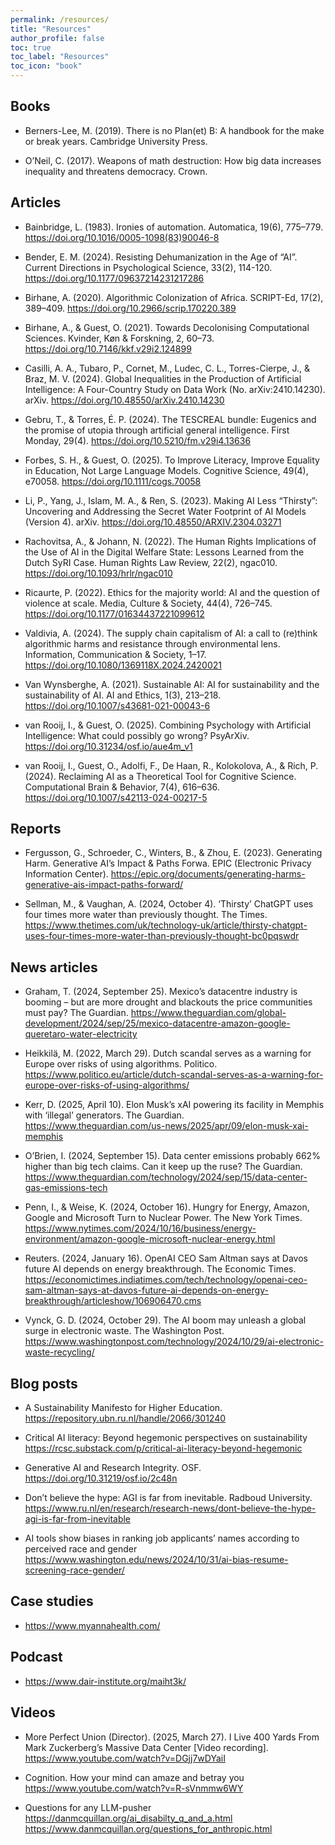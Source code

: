 ```yaml
---
permalink: /resources/
title: "Resources"
author_profile: false
toc: true
toc_label: "Resources"
toc_icon: "book"
---
```


## Books
- Berners-Lee, M. (2019). There is no Plan(et) B: A handbook for the make or break years. Cambridge University Press.

- O’Neil, C. (2017). Weapons of math destruction: How big data increases inequality and threatens democracy. Crown.

## Articles

- Bainbridge, L. (1983). Ironies of automation. Automatica, 19(6), 775–779. <https://doi.org/10.1016/0005-1098(83)90046-8>

- Bender, E. M. (2024). Resisting Dehumanization in the Age of “AI”. Current Directions in Psychological Science, 33(2), 114-120.  <https://doi.org/10.1177/09637214231217286>

- Birhane, A. (2020). Algorithmic Colonization of Africa. SCRIPT-Ed, 17(2), 389–409. <https://doi.org/10.2966/scrip.170220.389>

- Birhane, A., & Guest, O. (2021). Towards Decolonising Computational Sciences. Kvinder, Køn & Forskning, 2, 60–73. <https://doi.org/10.7146/kkf.v29i2.124899>

- Casilli, A. A., Tubaro, P., Cornet, M., Ludec, C. L., Torres-Cierpe, J., & Braz, M. V. (2024). Global Inequalities in the Production of Artificial Intelligence: A Four-Country Study on Data Work (No. arXiv:2410.14230). arXiv. <https://doi.org/10.48550/arXiv.2410.14230>
  
- Gebru, T., & Torres, É. P. (2024). The TESCREAL bundle: Eugenics and the promise of utopia through artificial general intelligence. First Monday, 29(4). <https://doi.org/10.5210/fm.v29i4.13636>
  
- Forbes, S. H., & Guest, O. (2025). To Improve Literacy, Improve Equality in Education, Not Large Language Models. Cognitive Science, 49(4), e70058. <https://doi.org/10.1111/cogs.70058>

- Li, P., Yang, J., Islam, M. A., & Ren, S. (2023). Making AI Less “Thirsty”: Uncovering and Addressing the Secret Water Footprint of AI Models (Version 4). arXiv. <https://doi.org/10.48550/ARXIV.2304.03271>

- Rachovitsa, A., & Johann, N. (2022). The Human Rights Implications of the Use of AI in the Digital Welfare State: Lessons Learned from the Dutch SyRI Case. Human Rights Law Review, 22(2), ngac010. <https://doi.org/10.1093/hrlr/ngac010>

- Ricaurte, P. (2022). Ethics for the majority world: AI and the question of violence at scale. Media, Culture & Society, 44(4), 726–745. <https://doi.org/10.1177/01634437221099612>

- Valdivia, A. (2024). The supply chain capitalism of AI: a call to (re)think algorithmic harms and resistance through environmental lens. Information, Communication & Society, 1–17. <https://doi.org/10.1080/1369118X.2024.2420021>

- Van Wynsberghe, A. (2021). Sustainable AI: AI for sustainability and the sustainability of AI. AI and Ethics, 1(3), 213–218. <https://doi.org/10.1007/s43681-021-00043-6>

- van Rooij, I., & Guest, O. (2025). Combining Psychology with Artificial Intelligence: What could possibly go wrong? PsyArXiv. <https://doi.org/10.31234/osf.io/aue4m_v1>

- van Rooij, I., Guest, O., Adolfi, F., De Haan, R., Kolokolova, A., & Rich, P. (2024). Reclaiming AI as a Theoretical Tool for Cognitive Science. Computational Brain & Behavior, 7(4), 616–636. <https://doi.org/10.1007/s42113-024-00217-5>



## Reports 

- Fergusson, G., Schroeder, C., Winters, B., & Zhou, E. (2023). Generating Harm. Generative AI’s Impact & Paths Forwa. EPIC (Electronic Privacy Information Center). <https://epic.org/documents/generating-harms-generative-ais-impact-paths-forward/>

- Sellman, M., & Vaughan, A. (2024, October 4). ‘Thirsty’ ChatGPT uses four times more water than previously thought. The Times. <https://www.thetimes.com/uk/technology-uk/article/thirsty-chatgpt-uses-four-times-more-water-than-previously-thought-bc0pqswdr>


## News articles


- Graham, T. (2024, September 25). Mexico’s datacentre industry is booming – but are more drought and blackouts the price communities must pay? The Guardian. <https://www.theguardian.com/global-development/2024/sep/25/mexico-datacentre-amazon-google-queretaro-water-electricity>

- Heikkilä, M. (2022, March 29). Dutch scandal serves as a warning for Europe over risks of using algorithms. Politico. <https://www.politico.eu/article/dutch-scandal-serves-as-a-warning-for-europe-over-risks-of-using-algorithms/>

- Kerr, D. (2025, April 10). Elon Musk’s xAI powering its facility in Memphis with ‘illegal’ generators. The Guardian. <https://www.theguardian.com/us-news/2025/apr/09/elon-musk-xai-memphis>

- O’Brien, I. (2024, September 15). Data center emissions probably 662% higher than big tech claims. Can it keep up the ruse? The Guardian. <https://www.theguardian.com/technology/2024/sep/15/data-center-gas-emissions-tech>

- Penn, I., & Weise, K. (2024, October 16). Hungry for Energy, Amazon, Google and Microsoft Turn to Nuclear Power. The New York Times. <https://www.nytimes.com/2024/10/16/business/energy-environment/amazon-google-microsoft-nuclear-energy.html>

- Reuters. (2024, January 16). OpenAI CEO Sam Altman says at Davos future AI depends on energy breakthrough. The Economic Times. <https://economictimes.indiatimes.com/tech/technology/openai-ceo-sam-altman-says-at-davos-future-ai-depends-on-energy-breakthrough/articleshow/106906470.cms>

- Vynck, G. D. (2024, October 29). The AI boom may unleash a global surge in electronic waste. The Washington Post. <https://www.washingtonpost.com/technology/2024/10/29/ai-electronic-waste-recycling/>



## Blog posts

- A Sustainability Manifesto for Higher Education. <br> <https://repository.ubn.ru.nl/handle/2066/301240>

- Critical AI literacy: Beyond hegemonic perspectives on sustainability <br> <https://rcsc.substack.com/p/critical-ai-literacy-beyond-hegemonic>

- Generative AI and Research Integrity. OSF. <br> <https://doi.org/10.31219/osf.io/2c48n>

- Don’t believe the hype: AGI is far from inevitable. Radboud University. <https://www.ru.nl/en/research/research-news/dont-believe-the-hype-agi-is-far-from-inevitable>

- AI tools show biases in ranking job applicants’ names according to perceived race and gender <br> <https://www.washington.edu/news/2024/10/31/ai-bias-resume-screening-race-gender/>	

## Case studies

- <https://www.myannahealth.com/>


## Podcast

- <https://www.dair-institute.org/maiht3k/>


## Videos

- More Perfect Union (Director). (2025, March 27). I Live 400 Yards From Mark Zuckerberg’s Massive Data Center [Video recording]. <https://www.youtube.com/watch?v=DGjj7wDYaiI>

- Cognition. How your mind can amaze and betray you <br> <https://www.youtube.com/watch?v=R-sVnmmw6WY>

- Questions for any LLM-pusher <br> <https://danmcquillan.org/ai_disabilty_q_and_a.html> <br> <https://www.danmcquillan.org/questions_for_anthropic.html>
 
